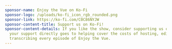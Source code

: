 ```yaml
---
sponsor-name: Enjoy the Vue on Ko-Fi
sponsor-logo: /uploads/ko-fi_icon_rgb_rounded.png
sponsor-link: https://ko-fi.com/C0C86NYJW
sponsor-content-title: Support us on Ko-Fi!
sponsor-content-details: If you like the show, consider supporting us on Ko-Fi!
  your support directly goes to helping cover the costs of hosting, editing, and
  transcribing every episode of Enjoy the Vue.
---
```

